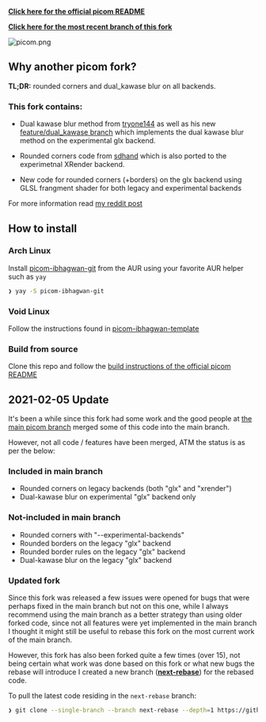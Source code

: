 [**Click here for the official picom README**](https://github.com/yshui/picom)

[**Click here for the most recent branch of this fork**](https://github.com/ibhagwan/picom/tree/next-rebase)

![picom.png](https://github.com/ibhagwan/picom/raw/next/picom.png)

## Why another picom fork?

**TL;DR:** rounded corners and dual_kawase blur on all backends.

### This fork contains:

- Dual kawase blur method from [tryone144](https://github.com/tryone144/compton) as well as his new [feature/dual_kawase branch](https://github.com/tryone144/compton/tree/feature/dual_kawase) which implements the dual kawase blur method on the experimental glx backend.

- Rounded corners code from [sdhand](https://github.com/sdhand/picom) which is also ported to the experimetnal XRender backend.

- New code for rounded corners (+borders) on the glx backend using GLSL frangment shader for both legacy and experimental backends

For more information read [my reddit post](https://www.reddit.com/r/unixporn/comments/fs8trg/oc_comptonpicom_fork_with_both_tryone144s_dual/)

## How to install

### Arch Linux

Install [picom-ibhagwan-git](https://aur.archlinux.org/packages/picom-ibhagwan-git/) from the AUR using your favorite AUR helper such as `yay`
```sh
❯ yay -S picom-ibhagwan-git
```

### Void Linux

Follow the instructions found in [picom-ibhagwan-template](https://github.com/ibhagwan/picom-ibhagwan-template)

### Build from source

Clone this repo and follow the [build instructions of the official picom README](https://github.com/yshui/picom/blob/next/README.md#build)


## 2021-02-05 Update

It's been a while since this fork had some work and the good people at [the main picom branch](https://github.com/yshui/picom) merged some of this code into the main branch.

However, not all code / features have been merged, ATM the status is as per the below:


### Included in main branch

- Rounded corners on legacy backends (both "glx" and "xrender")
- Dual-kawase blur on experimental "glx" backend only

### Not-included in main branch

- Rounded corners with "--experimental-backends"
- Rounded borders on the legacy "glx" backend
- Rounded border rules on the legacy "glx" backend
- Dual-kawase blur on the legacy "glx" backend

### Updated fork

Since this fork was released a few issues were opened for bugs that were perhaps fixed in the main branch but not on this one, while I always recommend using the main branch as a better strategy than using older forked code, since not all features were yet implemented in the main branch I thought it might still be useful to rebase this fork on the most current work of the main branch.

However, this fork has also been forked quite a few times (over 15), not being certain what work was done based on this fork or what new bugs the rebase will introduce I created a new branch ([**next-rebase**](https://github.com/ibhagwan/picom/tree/next-rebase)) for the rebased code.

To pull the latest code residing in the `next-rebase` branch:

```sh
❯ git clone --single-branch --branch next-rebase --depth=1 https://github.com/ibhagwan/picom
```
